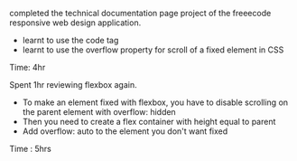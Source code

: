 completed the technical documentation page project of the freeecode responsive web design application.
- learnt to use the code tag
- learnt to use the overflow property for scroll of a fixed element in CSS

Time: 4hr

Spent 1hr reviewing flexbox again. 
- To make an element fixed with flexbox, you have to disable scrolling on the parent element with overflow: hidden
- Then you need to create a flex container with height equal to parent
- Add overflow: auto to the element you don't want fixed

Time : 5hrs